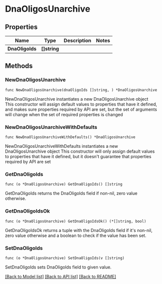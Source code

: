 # DnaOligosUnarchive

## Properties

Name | Type | Description | Notes
------------ | ------------- | ------------- | -------------
**DnaOligoIds** | **[]string** |  | 

## Methods

### NewDnaOligosUnarchive

`func NewDnaOligosUnarchive(dnaOligoIds []string, ) *DnaOligosUnarchive`

NewDnaOligosUnarchive instantiates a new DnaOligosUnarchive object
This constructor will assign default values to properties that have it defined,
and makes sure properties required by API are set, but the set of arguments
will change when the set of required properties is changed

### NewDnaOligosUnarchiveWithDefaults

`func NewDnaOligosUnarchiveWithDefaults() *DnaOligosUnarchive`

NewDnaOligosUnarchiveWithDefaults instantiates a new DnaOligosUnarchive object
This constructor will only assign default values to properties that have it defined,
but it doesn't guarantee that properties required by API are set

### GetDnaOligoIds

`func (o *DnaOligosUnarchive) GetDnaOligoIds() []string`

GetDnaOligoIds returns the DnaOligoIds field if non-nil, zero value otherwise.

### GetDnaOligoIdsOk

`func (o *DnaOligosUnarchive) GetDnaOligoIdsOk() (*[]string, bool)`

GetDnaOligoIdsOk returns a tuple with the DnaOligoIds field if it's non-nil, zero value otherwise
and a boolean to check if the value has been set.

### SetDnaOligoIds

`func (o *DnaOligosUnarchive) SetDnaOligoIds(v []string)`

SetDnaOligoIds sets DnaOligoIds field to given value.



[[Back to Model list]](../README.md#documentation-for-models) [[Back to API list]](../README.md#documentation-for-api-endpoints) [[Back to README]](../README.md)


